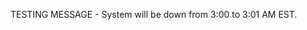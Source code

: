 <!---
If a message is placed here, SITE will display an alert modal under the banner with the content of this file.
You can use attributed to enhance the text displayed.
--->

TESTING MESSAGE - System will be down from 3:00 to 3:01 AM EST.
